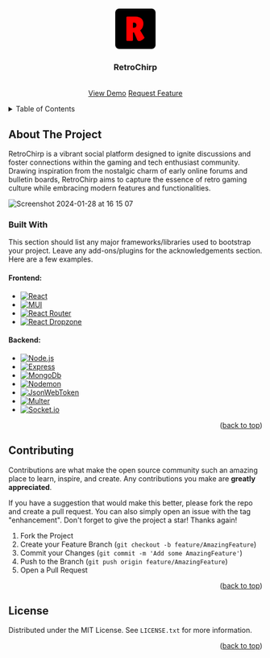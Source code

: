 <!-- Improved compatibility of back to top link: See: https://github.com/othneildrew/Best-README-Template/pull/73 -->
<a name="readme-top"></a>

<!-- PROJECT LOGO -->
<br />
<div align="center">
  <a href="https://retro-chirp.vercel.app/">
    <img src="client/public/android-chrome-512x512.png" alt="Logo" width="80" height="80">
  </a>

  <h3 align="center">RetroChirp</h3>

  <p align="center">
    <br />
    <a href="https://github.com/othneildrew/Best-README-Template">View Demo</a>
    <a href="https://github.com/othneildrew/Best-README-Template/issues">Request Feature</a>
  </p>
</div>



<!-- TABLE OF CONTENTS -->
<details>
  <summary>Table of Contents</summary>
  <ol>
    <li>
      <a href="#about-the-project">About The Project</a>
      <ul>
        <li><a href="#built-with">Built With</a></li>
      </ul>
    </li>
    <li><a href="#contributing">Contributing</a></li>
    <li><a href="#license">License</a></li>
  </ol>
</details>



<!-- ABOUT THE PROJECT -->
## About The Project
<p>RetroChirp is a vibrant social platform designed to ignite discussions and foster connections within the gaming and tech enthusiast community. Drawing inspiration from the nostalgic charm of early online forums and bulletin boards, RetroChirp aims to capture the essence of retro gaming culture while embracing modern features and functionalities.</p>

<img width="1499" alt="Screenshot 2024-01-28 at 16 15 07" src="https://github.com/MC-161/RetroChirp/assets/95971638/0872be43-eb18-475b-a663-eb4082389d17">

### Built With

This section should list any major frameworks/libraries used to bootstrap your project. Leave any add-ons/plugins for the acknowledgements section. Here are a few examples.

#### Frontend:
- [![React][React.js]][React-url]
- [![MUI][MUI]][MUI-url]
- [![React Router][React Router]][React Router-url]
- [![React Dropzone][React Dropzone]][React Dropzone-url]

#### Backend:
- [![Node.js][Node.js]][Node-url]
- [![Express][Express.js]][Express-url]
- [![MongoDb][MongoDb]][MongoDb-url]
- [![Nodemon][Nodemon]][Nodemon-url]
- [![JsonWebToken][JsonWebToken]][JsonWebToken-url]
- [![Multer][Multer]][Multer-url]
- [![Socket.io][Socket.io]][Socket-url]

<p align="right">(<a href="#readme-top">back to top</a>)</p>


<!-- CONTRIBUTING -->
## Contributing

Contributions are what make the open source community such an amazing place to learn, inspire, and create. Any contributions you make are **greatly appreciated**.

If you have a suggestion that would make this better, please fork the repo and create a pull request. You can also simply open an issue with the tag "enhancement".
Don't forget to give the project a star! Thanks again!

1. Fork the Project
2. Create your Feature Branch (`git checkout -b feature/AmazingFeature`)
3. Commit your Changes (`git commit -m 'Add some AmazingFeature'`)
4. Push to the Branch (`git push origin feature/AmazingFeature`)
5. Open a Pull Request

<p align="right">(<a href="#readme-top">back to top</a>)</p>



<!-- LICENSE -->
## License

Distributed under the MIT License. See `LICENSE.txt` for more information.

<p align="right">(<a href="#readme-top">back to top</a>)</p>


<!-- MARKDOWN LINKS & IMAGES -->
<!-- https://www.markdownguide.org/basic-syntax/#reference-style-links -->
[React.js]: https://img.shields.io/badge/React-%2361DAFB.svg?style=for-the-badge&logo=react&logoColor=white
[Node.js]: https://img.shields.io/badge/Node.js-%23339933.svg?style=for-the-badge&logo=node.js&logoColor=white
[Express.js]: https://img.shields.io/badge/Express.js-%23000000.svg?style=for-the-badge
[MongoDb]: https://img.shields.io/badge/MongoDB-%2347A248.svg?style=for-the-badge&logo=mongodb&logoColor=white
[Socket.io]: https://img.shields.io/badge/Socket.io-%23000000.svg?style=for-the-badge&logo=socket.io&logoColor=white
[MUI]: https://img.shields.io/badge/MUI-%230081CB.svg?style=for-the-badge&logo=mui&logoColor=white

[React-url]: https://reactjs.org/
[Node-url]: https://nodejs.org/
[Express-url]: https://expressjs.com/
[MongoDb-url]: https://www.mongodb.com/
[Socket-url]: https://socket.io/
[MUI-url]: https://mui.com/


[Redux Toolkit]: https://img.shields.io/badge/Redux_Toolkit-%23764ABC.svg?style=for-the-badge
[React Router]: https://img.shields.io/badge/React_Router-%2320232A.svg?style=for-the-badge&logo=react-router&logoColor=white
[Redux Persist]: https://img.shields.io/badge/Redux_Persist-%234B32C3.svg?style=for-the-badge
[React Dropzone]: https://img.shields.io/badge/React_Dropzone-%232D88FF.svg?style=for-the-badge&logo=react&logoColor=white
[Nodemon]: https://img.shields.io/badge/Nodemon-%2335495E.svg?style=for-the-badge&logo=nodemon&logoColor=white
[JsonWebToken]: https://img.shields.io/badge/Json_Web_Token-%232C3A42.svg?style=for-the-badge
[Multer]: https://img.shields.io/badge/Multer-%2383D3D6.svg?style=for-the-badge
[Formik]: https://img.shields.io/badge/Formik-%23308BAC.svg?style=for-the-badge
[Yup]: https://img.shields.io/badge/Yup-%230066CC.svg?style=for-the-badge


[Redux Toolkit-url]: https://redux-toolkit.js.org/introduction/overview
[React Router-url]: https://reactrouter.com/en/v6.3.0/getting-started/introduction
[Redux Persist-url]: https://github.com/rt2zz/redux-persist
[React Dropzone-url]: https://react-dropzone.js.org/
[Nodemon-url]: https://github.com/remy/nodemon
[JsonWebToken-url]: https://jwt.io/
[Multer-url]: https://github.com/expressjs/multer
[Formik-url]: https://formik.org/docs/overview
[Yup-url]: https://github.com/jquense/yup
